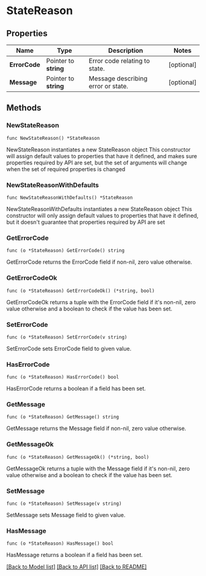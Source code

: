 # StateReason

## Properties

Name | Type | Description | Notes
------------ | ------------- | ------------- | -------------
**ErrorCode** | Pointer to **string** | Error code relating to state. | [optional] 
**Message** | Pointer to **string** | Message describing error or state. | [optional] 

## Methods

### NewStateReason

`func NewStateReason() *StateReason`

NewStateReason instantiates a new StateReason object
This constructor will assign default values to properties that have it defined,
and makes sure properties required by API are set, but the set of arguments
will change when the set of required properties is changed

### NewStateReasonWithDefaults

`func NewStateReasonWithDefaults() *StateReason`

NewStateReasonWithDefaults instantiates a new StateReason object
This constructor will only assign default values to properties that have it defined,
but it doesn't guarantee that properties required by API are set

### GetErrorCode

`func (o *StateReason) GetErrorCode() string`

GetErrorCode returns the ErrorCode field if non-nil, zero value otherwise.

### GetErrorCodeOk

`func (o *StateReason) GetErrorCodeOk() (*string, bool)`

GetErrorCodeOk returns a tuple with the ErrorCode field if it's non-nil, zero value otherwise
and a boolean to check if the value has been set.

### SetErrorCode

`func (o *StateReason) SetErrorCode(v string)`

SetErrorCode sets ErrorCode field to given value.

### HasErrorCode

`func (o *StateReason) HasErrorCode() bool`

HasErrorCode returns a boolean if a field has been set.
### GetMessage

`func (o *StateReason) GetMessage() string`

GetMessage returns the Message field if non-nil, zero value otherwise.

### GetMessageOk

`func (o *StateReason) GetMessageOk() (*string, bool)`

GetMessageOk returns a tuple with the Message field if it's non-nil, zero value otherwise
and a boolean to check if the value has been set.

### SetMessage

`func (o *StateReason) SetMessage(v string)`

SetMessage sets Message field to given value.

### HasMessage

`func (o *StateReason) HasMessage() bool`

HasMessage returns a boolean if a field has been set.

[[Back to Model list]](../README.md#documentation-for-models) [[Back to API list]](../README.md#documentation-for-api-endpoints) [[Back to README]](../README.md)


